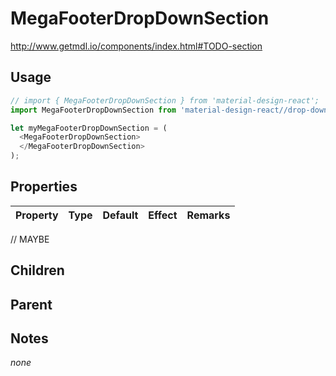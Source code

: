 # MegaFooterDropDownSection

http://www.getmdl.io/components/index.html#TODO-section


## Usage

```javascript
// import { MegaFooterDropDownSection } from 'material-design-react';
import MegaFooterDropDownSection from 'material-design-react//drop-down-section';

let myMegaFooterDropDownSection = (
  <MegaFooterDropDownSection>
  </MegaFooterDropDownSection>
);
```



## Properties

Property | Type | Default | Effect | Remarks
-------- | -----| ------- | ------ | -------

// MAYBE


## Children

## Parent

[](..//README.md)


## Notes

*none*

